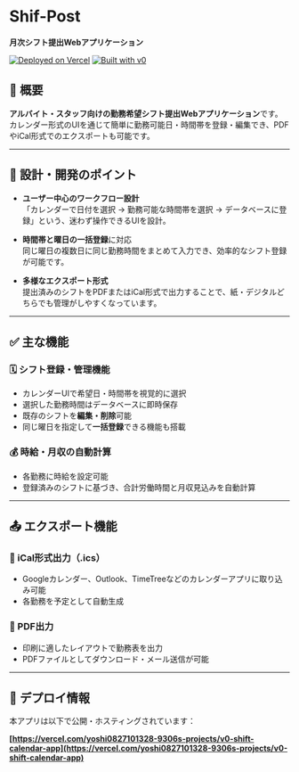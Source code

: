 # Shif-Post

**月次シフト提出Webアプリケーション**

[![Deployed on Vercel](https://img.shields.io/badge/Deployed%20on-Vercel-black?style=for-the-badge&logo=vercel)](https://vercel.com/yoshi0827101328-9306s-projects/v0-shift-calendar-app)
[![Built with v0](https://img.shields.io/badge/Built%20with-v0.dev-black?style=for-the-badge)](https://v0.dev/chat/projects/v43Ocy1p2PF)

## 📝 概要

**アルバイト・スタッフ向けの勤務希望シフト提出Webアプリケーション**です。  
カレンダー形式のUIを通じて簡単に勤務可能日・時間帯を登録・編集でき、PDFやiCal形式でのエクスポートも可能です。

---

## 🧠 設計・開発のポイント

- **ユーザー中心のワークフロー設計**  
  「カレンダーで日付を選択 → 勤務可能な時間帯を選択 → データベースに登録」という、迷わず操作できるUIを設計。

- **時間帯と曜日の一括登録**に対応  
  同じ曜日の複数日に同じ勤務時間をまとめて入力でき、効率的なシフト登録が可能です。

- **多様なエクスポート形式**  
  提出済みのシフトをPDFまたはiCal形式で出力することで、紙・デジタルどちらでも管理がしやすくなっています。

---

## ✅ 主な機能

### 🗓️ シフト登録・管理機能

- カレンダーUIで希望日・時間帯を視覚的に選択
- 選択した勤務時間はデータベースに即時保存
- 既存のシフトを**編集・削除**可能
- 同じ曜日を指定して**一括登録**できる機能も搭載

### 💰 時給・月収の自動計算

- 各勤務に時給を設定可能
- 登録済みのシフトに基づき、合計労働時間と月収見込みを自動計算

---

## 📤 エクスポート機能

### 📅 iCal形式出力（.ics）

- Googleカレンダー、Outlook、TimeTreeなどのカレンダーアプリに取り込み可能
- 各勤務を予定として自動生成

### 📄 PDF出力

- 印刷に適したレイアウトで勤務表を出力
- PDFファイルとしてダウンロード・メール送信が可能

---

## 🚀 デプロイ情報

本アプリは以下で公開・ホスティングされています：

**[https://vercel.com/yoshi0827101328-9306s-projects/v0-shift-calendar-app](https://vercel.com/yoshi0827101328-9306s-projects/v0-shift-calendar-app)**
